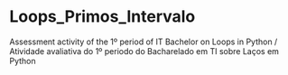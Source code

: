 # Loops_Primos_Intervalo
Assessment activity of the 1º period of IT Bachelor on Loops in Python / Atividade avaliativa do 1º periodo do Bacharelado em TI sobre Laços em Python
